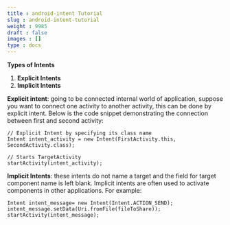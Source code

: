 ```yaml
---
title : android-intent Tutorial
slug : android-intent-tutorial
weight : 9985
draft : false
images : []
type : docs
---
```


**Types of Intents**

 1. **Explicit Intents**
 2. **Implicit Intents**

**Explicit intent**: going to be connected internal world of application, suppose you want to connect one activity to another activity, this can be done by explicit intent. Below is the code snippet demonstrating the connection between first and second activity:

  
    // Explicit Intent by specifying its class name
    Intent intent_activity = new Intent(FirstActivity.this, SecondActivity.class);
    
    // Starts TargetActivity
    startActivity(intent_activity);


**Implicit Intents**: these intents do not name a target and the field for target component name is left blank. Implicit intents are often used to activate components in other applications. For example: 

    Intent intent_message= new Intent(Intent.ACTION_SEND); 
    intent_message.setData(Uri.fromFile(fileToShare));
    startActivity(intent_message);  

